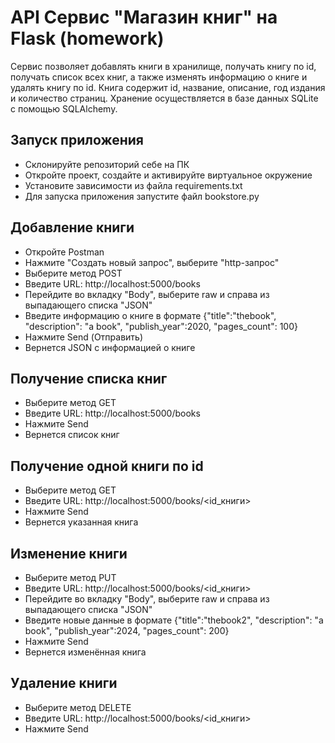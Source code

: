 # API Сервис "Магазин книг" на Flask (homework)
Сервис позволяет добавлять книги в хранилище, получать книгу по id, получать список всех книг, 
а также изменять информацию о книге и удалять книгу по id. Книга содержит id, название, описание, год издания
и количество страниц. Хранение осуществляется в базе данных  SQLite с помощью SQLAlchemy.

Запуск приложения
-
- Склонируйте репозиторий себе на ПК
- Откройте проект, создайте и активируйте виртуальное окружение
- Установите зависимости из файла requirements.txt
- Для запуска приложения запустите файл bookstore.py

Добавление книги
-
- Откройте Postman
- Нажмите "Создать новый запрос", выберите "http-запрос"
- Выберите метод POST
- Введите URL: http://localhost:5000/books
- Перейдите во вкладку "Body", выберите raw и справа из выпадающего списка "JSON"
- Введите информацию о книге в формате {"title":"thebook", "description": "a book", "publish_year":2020, "pages_count": 100}
- Нажмите Send (Отправить)
- Вернется JSON c информацией о книге


Получение списка книг
-
- Выберите метод GET
- Введите URL: http://localhost:5000/books
- Нажмите Send
- Вернется список книг

Получение одной книги по id
- 
- Выберите метод GET
- Введите URL: http://localhost:5000/books/<id_книги>
- Нажмите Send
- Вернется указанная книга

Изменение книги
-
- Выберите метод PUT
- Введите URL: http://localhost:5000/books/<id_книги>
- Перейдите во вкладку "Body", выберите raw и справа из выпадающего списка "JSON"
- Введите новые данные в формате {"title":"thebook2", "description": "a book", "publish_year":2024, "pages_count": 200}
- Нажмите Send
- Вернется изменённая книга

Удаление книги 
-
- Выберите метод DELETE
- Введите URL: http://localhost:5000/books/<id_книги>
- Нажмите Send
